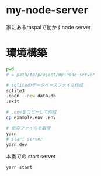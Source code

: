 # my-node-server
家にあるraspaiで動かすnode server

# 環境構築

```bash
pwd
# = path/to/project/my-node-server

# sqliteのデータベースファイル作成
sqlite3
.open --new data.db
.exit

# .envをコピーして作成
cp example.env .env

# 依存ファイルを取得
yarn
# start server
yarn dev
```


本番での start server
```bash
yarn start
```

